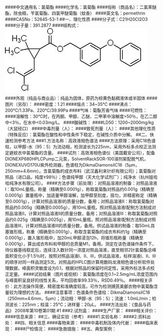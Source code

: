 ####中文通用名：氯菊酯
####化学名：氯菊酯
####俗称（商品名）：二氯苯醚酯，除虫精，苄氯菊酯、四氯甲醚菊酯（蚊香）
####英文名：permethrin
####CASNo：52645-53-1
##一、理化性质
####分子式：C21H20Cl2O3
####分子量：391.2877
####结构式：![结构式](./assets/duwu/氯菊酯/@0结构式.gif)
####外观（纯品与商业品）：纯品为固体，原药为棕黄色黏稠液体或半固体
####图片（另存）：
####密度：1.21 
####熔点：34~35℃
####沸点：200℃/1.33Pa、220℃/39.99Pa
####气味：菊酯芳香气味
####可燃性：
####溶解性：30℃时，在丙酮、甲醇、乙醚、二甲苯中溶解度>50％，在乙二醇中<3％，在水中<0.03mg/L。
####酸碱性：
####LD50：1200~2000mg/kg（大鼠经口）
####中毒剂量（人）：
####致死剂量（人）：
####其他理化性质（特殊反应）：氯菊酯在酸性和中性条件下稳定，在碱性介质中分解。
##二、快速检测参考方法
###1.方法名称：高效液相色谱法
####方法原理：采用C18色谱柱，以甲醇-水（95：5）为流动相，检测波长为225nm，采用外标多点校正法测定避蚊衣中氯菊酯的含量。
####试剂：高效液相色谱仪（美国戴安公司），配备DIONEXP680HPLCPump二元泵，SolventRackSOR-100溶剂架配脱气机，DIONEXUVD170U紫外检测器，色谱柱为DikmaDiamonsilC18（5μm，250mm×4.6mm）。含氯菊酯的成衣布料（武汉鑫利来针织有限公司）；氯菊酯对照品（进口品，纯度≥98％）；色谱纯甲醇（天大化学试剂厂）；纯净水（杭州娃哈哈纯净水有限公司）。
####方法步骤（前处理）：对照品溶液的制备：对照品溶液Ⅰ：取10mL量瓶，称量（精确至0.0001g），称取氯菊酯对照品约0.001g（精确至0.0001g）置量瓶中，加适量甲醇溶解，加甲醇至刻度，摇匀，并精密称定（精确至0.0001g），计算对照品溶液Ⅰ的质量分数，备用；对照品溶液Ⅱ：称取氯菊酯对照品约0.005g（精确至0.0005g），用10mL量瓶，照对照品溶液Ⅰ配制方法制成对照品溶液Ⅱ，计算对照品溶液Ⅱ的质量分数，备用；对照品溶液Ⅲ：称取氯菊酯对照品约0.025g（精确至0.0025g），用10mL量瓶，照对照品溶液Ⅰ配制方法制成对照品溶液Ⅲ，计算对照品溶液Ⅲ的质量分数，备用。供试品溶液的制备：取50mL具塞锥形瓶，称重（精确至0.0001g），称取含氯菊酯的成衣布料约1g（精确至0.0001g），置入锥形瓶中，加20mL甲醇浸泡12h，将锥形瓶称量（精确至0.0001g），算出成衣布料和甲醇的总质量M1，备用。测定在该色谱操作条件下，待仪器基线稳定后，连续注入数针同一浓度对照品溶液，直至相邻2针氯菊酯总峰面积变化小于1.5％时，按照对照品溶液Ⅰ、Ⅱ、Ⅲ，供试品溶液，标样溶液Ⅰ、Ⅱ、Ⅲ的顺序对同一样品测定5次。对照品的HPLC图计算用数码龙液相色谱分析软件处理数据，峰面积灵敏度设为0.1，根据对照品的保留时间定性，采用外标法多点校正定量。
####试验结果（图片或视频）：氯菊酯浓度在0.1~2.5mg/mL浓度范围内与峰面积呈良好的线性关系，平均回收率99.33％，RSD0.49％。
####相关评价：此方法操作简便，精密度和准确度较高，可作为检测摫芪美鄶衣物中氯菊酯含量较为理想的方法。
####注意事项：色谱条件色谱柱：DikmaDiamonsilC18（250mm×4.6mm，5μm）；流动相：甲醇-水（95：5）；流速：1.0mL/min；检测波长：225nm；柱温：25℃；进样量：20μL。
####方法出处：《食品与药品》 2008年第10卷第01期 #1
###2.试剂盒：
####生产厂家：
####相关评价：
####信息来源：
##三、确证实验（参考）
####1.实验名称：
####2.资料出处：
##四、相关信息
####毒物来源：
####中毒机制及体内代谢：
####临床表现：
####尸检情况：
####急救措施：
##五、典型案例：
